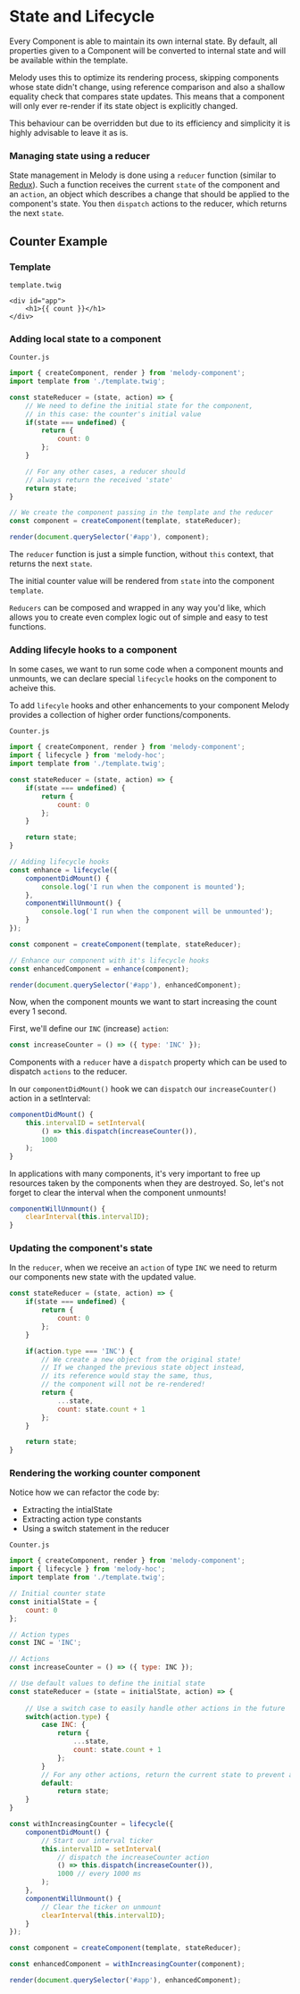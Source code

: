# State and Lifecycle

Every Component is able to maintain its own internal state. By default, all properties given to a Component will be converted to internal state and will be available within the template.

Melody uses this to optimize its rendering process, skipping components whose state didn't change, using reference comparison and also a shallow equality check that compares state updates. This means that a component will only ever re-render if its state object is explicitly changed.

This behaviour can be overridden but due to its efficiency and simplicity it is highly advisable to leave it as is.

### Managing state using a reducer

State management in Melody is done using a `reducer` function (similar to [Redux](http://redux.js.org)). Such a function receives the current `state` of the component and an `action`, an object which describes a change that should be applied to the component's state.
You then `dispatch` actions to the reducer, which returns the next `state`.

## **Counter Example**

### **Template**

`template.twig`
```twig
<div id="app">
    <h1>{{ count }}</h1>
</div>
```

### **Adding local state to a component**

`Counter.js`
```js
import { createComponent, render } from 'melody-component';
import template from './template.twig';

const stateReducer = (state, action) => {
    // We need to define the initial state for the component,
    // in this case: the counter's initial value
    if(state === undefined) {
        return {
            count: 0
        };
    }

    // For any other cases, a reducer should 
    // always return the received 'state'
    return state;
}

// We create the component passing in the template and the reducer
const component = createComponent(template, stateReducer);

render(document.querySelector('#app'), component);
```

The `reducer` function is just a simple function, without `this` context, that returns the next `state`.

The initial counter value will be rendered from `state` into the component `template`.

`Reducers` can be composed and wrapped in any way you'd like, which allows you to create even complex logic out of simple and easy to test functions.

### **Adding lifecyle hooks to a component**

In some cases, we want to run some code when a component mounts and unmounts, we can declare special `lifecycle` hooks on the component to acheive this.

To add `lifecyle` hooks and other enhancements to your component Melody provides a collection of higher order functions/components.

`Counter.js`
```js
import { createComponent, render } from 'melody-component';
import { lifecycle } from 'melody-hoc';
import template from './template.twig';

const stateReducer = (state, action) => {
    if(state === undefined) {
        return {
            count: 0
        };
    }

    return state;
}

// Adding lifecycle hooks
const enhance = lifecycle({
    componentDidMount() {
        console.log('I run when the component is mounted');
    },
    componentWillUnmount() {
        console.log('I run when the component will be unmounted');
    }
});

const component = createComponent(template, stateReducer);

// Enhance our component with it's lifecycle hooks
const enhancedComponent = enhance(component);

render(document.querySelector('#app'), enhancedComponent);
```

Now, when the component mounts we want to start increasing the count every 1 second.

First, we'll define our `INC` (increase) `action`:
```js
const increaseCounter = () => ({ type: 'INC' });
```

Components with a `reducer` have a `dispatch` property which can be used to dispatch `actions` to the reducer.

In our `componentDidMount()` hook we can `dispatch` our `increaseCounter()` action in a setInterval:
```js
componentDidMount() {
    this.intervalID = setInterval(
        () => this.dispatch(increaseCounter()),
        1000
    );
}
```

In applications with many components, it's very important to free up resources taken by the components when they are destroyed. So, let's not forget to clear the interval when the component unmounts!
```js
componentWillUnmount() {
    clearInterval(this.intervalID);
}
```


### **Updating the component's state**

In the `reducer`, when we receive an `action` of type `INC` we need to returm our components new state with the updated value.

```js
const stateReducer = (state, action) => {
    if(state === undefined) {
        return {
            count: 0
        };
    }

    if(action.type === 'INC') {
        // We create a new object from the original state!
        // If we changed the previous state object instead,
        // its reference would stay the same, thus,
        // the component will not be re-rendered!
        return {
            ...state,
            count: state.count + 1
        };
    }

    return state;
}
```

### **Rendering the working counter component**

Notice how we can refactor the code by:
- Extracting the intialState
- Extracting action type constants
- Using a switch statement in the reducer


`Counter.js`
```js
import { createComponent, render } from 'melody-component';
import { lifecycle } from 'melody-hoc';
import template from './template.twig';

// Initial counter state
const initialState = {
    count: 0
};

// Action types
const INC = 'INC';

// Actions
const increaseCounter = () => ({ type: INC });

// Use default values to define the initial state
const stateReducer = (state = initialState, action) => {
    
    // Use a switch case to easily handle other actions in the future
    switch(action.type) {
        case INC: {
            return {
                ...state,
                count: state.count + 1
            };
        }
        // For any other actions, return the current state to prevent a re-render
        default:
            return state;
    }
}

const withIncreasingCounter = lifecycle({
    componentDidMount() {
        // Start our interval ticker
        this.intervalID = setInterval(
            // dispatch the increaseCounter action
            () => this.dispatch(increaseCounter()),
            1000 // every 1000 ms 
        );
    },
    componentWillUnmount() {
        // Clear the ticker on unmount
        clearInterval(this.intervalID);
    }
});

const component = createComponent(template, stateReducer);

const enhancedComponent = withIncreasingCounter(component);

render(document.querySelector('#app'), enhancedComponent);
```
